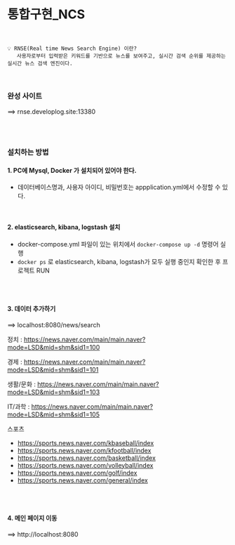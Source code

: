 # 통합구현_NCS

<br>

```
💡 RNSE(Real time News Search Engine) 이란?
   사용자로부터 입력받은 키워드를 기반으로 뉴스를 보여주고, 실시간 검색 순위를 제공하는 실시간 뉴스 검색 엔진이다.
```

<br>

### 완성 사이트

==> rnse.developlog.site:13380


<br>


<br>


### 설치하는 방법

#### 1. PC에 Mysql, Docker 가 설치되어 있어야 한다.
* 데이터베이스명과, 사용자 아이디, 비밀번호는 appplication.yml에서 수정할 수 있다.

<br>


#### 2. elasticsearch, kibana, logstash 설치

* docker-compose.yml 파일이 있는 위치에서 `docker-compose up -d` 명령어 실행
* `docker ps` 로 elasticsearch, kibana, logstash가 모두 실행 중인지 확인한 후 프로젝트 RUN

<br>


<br>

#### 3. 데이터 추가하기
==> localhost:8080/news/search 

정치 : https://news.naver.com/main/main.naver?mode=LSD&mid=shm&sid1=100

경제 : https://news.naver.com/main/main.naver?mode=LSD&mid=shm&sid1=101

생활/문화 : https://news.naver.com/main/main.naver?mode=LSD&mid=shm&sid1=103

IT/과학 : https://news.naver.com/main/main.naver?mode=LSD&mid=shm&sid1=105

스포츠 
* https://sports.news.naver.com/kbaseball/index
* https://sports.news.naver.com/kfootball/index
* https://sports.news.naver.com/basketball/index
* https://sports.news.naver.com/volleyball/index
* https://sports.news.naver.com/golf/index
* https://sports.news.naver.com/general/index


<br>

<br>


#### 4. 메인 페이지 이동
==> http://localhost:8080


